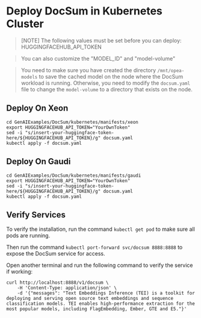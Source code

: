 # Deploy DocSum in Kubernetes Cluster

> [NOTE]
> The following values must be set before you can deploy:
> HUGGINGFACEHUB_API_TOKEN

> You can also customize the "MODEL_ID" and "model-volume"

> You need to make sure you have created the directory `/mnt/opea-models` to save the cached model on the node where the DocSum workload is running. Otherwise, you need to modify the `docsum.yaml` file to change the `model-volume` to a directory that exists on the node.

## Deploy On Xeon

```
cd GenAIExamples/DocSum/kubernetes/manifests/xeon
export HUGGINGFACEHUB_API_TOKEN="YourOwnToken"
sed -i "s/insert-your-huggingface-token-here/${HUGGINGFACEHUB_API_TOKEN}/g" docsum.yaml
kubectl apply -f docsum.yaml
```

## Deploy On Gaudi

```
cd GenAIExamples/DocSum/kubernetes/manifests/gaudi
export HUGGINGFACEHUB_API_TOKEN="YourOwnToken"
sed -i "s/insert-your-huggingface-token-here/${HUGGINGFACEHUB_API_TOKEN}/g" docsum.yaml
kubectl apply -f docsum.yaml
```

## Verify Services

To verify the installation, run the command `kubectl get pod` to make sure all pods are running.

Then run the command `kubectl port-forward svc/docsum 8888:8888` to expose the DocSum service for access.

Open another terminal and run the following command to verify the service if working:

```console
curl http://localhost:8888/v1/docsum \
    -H 'Content-Type: application/json' \
    -d '{"messages": "Text Embeddings Inference (TEI) is a toolkit for deploying and serving open source text embeddings and sequence classification models. TEI enables high-performance extraction for the most popular models, including FlagEmbedding, Ember, GTE and E5."}'
```
